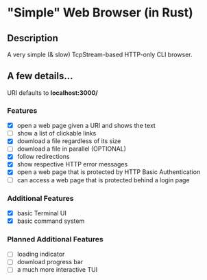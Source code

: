 # "Simple" Web Browser (in Rust)

## Description
A very simple (& slow) TcpStream-based HTTP-only CLI browser.

## A few details...
URI defaults to **localhost:3000/**

### Features
- [x] open a web page given a URI and shows the text
- [ ] show a list of clickable links
- [x] download a file regardless of its size
- [ ] download a file in parallel (OPTIONAL)
- [x] follow redirections
- [x] show respective HTTP error messages
- [x] open a web page that is protected by HTTP Basic Authentication
- [ ] can access a web page that is protected behind a login page

### Additional Features
- [x] basic Terminal UI
- [x] basic command system

### Planned Additional Features
- [ ] loading indicator
- [ ] download progress bar
- [ ] a much more interactive TUI
